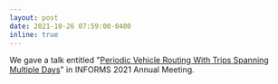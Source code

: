 ```yaml
---
layout: post
date: 2021-10-26 07:59:00-0400
inline: true
---
```


We gave a talk entitled "[Periodic Vehicle Routing With Trips Spanning Multiple Days](https://www.abstractsonline.com/pp8/#!/10390/presentation/10794)" in INFORMS 2021 Annual Meeting.